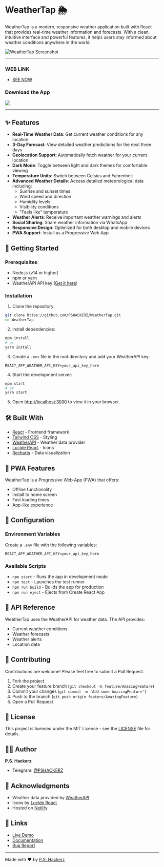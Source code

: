 # WeatherTap 🌦️

WeatherTap is a modern, responsive weather application built with React that provides real-time weather information and forecasts. With a clean, intuitive interface and powerful features, it helps users stay informed about weather conditions anywhere in the world.

![WeatherTap Screenshot](https://i.postimg.cc/kXtCkN1r/logo.png)

---
### WEB LINK

- [SEE NOW](https://weathertap.netlify.app/)

### Download the App

<a href="https://www.amazon.in/dp/B0D713LTZ4">
    <img src="https://static.itch.io/images/store_badges/amazon.png" 
         srcset="https://static.itch.io/images/store_badges/amazon.png 1x, https://static.itch.io/images/store_badges/amazon@2x.png 2x">
</a>

----

## ✨ Features

- **Real-Time Weather Data**: Get current weather conditions for any location
- **3-Day Forecast**: View detailed weather predictions for the next three days
- **Geolocation Support**: Automatically fetch weather for your current location
- **Dark Mode**: Toggle between light and dark themes for comfortable viewing
- **Temperature Units**: Switch between Celsius and Fahrenheit
- **Advanced Weather Details**: Access detailed meteorological data including:
  - Sunrise and sunset times
  - Wind speed and direction
  - Humidity levels
  - Visibility conditions
  - "Feels like" temperature
- **Weather Alerts**: Receive important weather warnings and alerts
- **Social Sharing**: Share weather information via WhatsApp
- **Responsive Design**: Optimized for both desktop and mobile devices
- **PWA Support**: Install as a Progressive Web App

## 🚀 Getting Started

### Prerequisites

- Node.js (v14 or higher)
- npm or yarn
- WeatherAPI API key ([Get it here](https://www.weatherapi.com/))

### Installation

1. Clone the repository:
```bash
git clone https://github.com/PSHACKERZ/WeatherTap.git
cd WeatherTap
```

2. Install dependencies:
```bash
npm install
# or
yarn install
```

3. Create a `.env` file in the root directory and add your WeatherAPI key:
```env
REACT_APP_WEATHER_API_KEY=your_api_key_here
```

4. Start the development server:
```bash
npm start
# or
yarn start
```

5. Open [http://localhost:3000](http://localhost:3000) to view it in your browser.

## 🛠️ Built With

- [React](https://reactjs.org/) - Frontend framework
- [Tailwind CSS](https://tailwindcss.com/) - Styling
- [WeatherAPI](https://www.weatherapi.com/) - Weather data provider
- [Lucide React](https://lucide.dev/) - Icons
- [Recharts](https://recharts.org/) - Data visualization

## 📱 PWA Features

WeatherTap is a Progressive Web App (PWA) that offers:
- Offline functionality
- Install to home screen
- Fast loading times
- App-like experience

## 🔧 Configuration

### Environment Variables

Create a `.env` file with the following variables:

```env
REACT_APP_WEATHER_API_KEY=your_api_key_here
```

### Available Scripts

- `npm start` - Runs the app in development mode
- `npm test` - Launches the test runner
- `npm run build` - Builds the app for production
- `npm run eject` - Ejects from Create React App

## 📄 API Reference

WeatherTap uses the WeatherAPI for weather data. The API provides:
- Current weather conditions
- Weather forecasts
- Weather alerts
- Location data

## 🤝 Contributing

Contributions are welcome! Please feel free to submit a Pull Request.

1. Fork the project
2. Create your feature branch (`git checkout -b feature/AmazingFeature`)
3. Commit your changes (`git commit -m 'Add some AmazingFeature'`)
4. Push to the branch (`git push origin feature/AmazingFeature`)
5. Open a Pull Request

## 📝 License

This project is licensed under the MIT License - see the [LICENSE](LICENSE) file for details.

## 👨‍💻 Author

**P.S. Hackerz**
- Telegram: [@PSHACKERZ](https://t.me/PSHACKERZ)

## 🙏 Acknowledgments

- Weather data provided by [WeatherAPI](https://www.weatherapi.com/)
- Icons by [Lucide React](https://lucide.dev/)
- Hosted on [Netlify](https://www.netlify.com/)

## 🔗 Links

- [Live Demo](https://weathertap.netlify.app/)
- [Documentation](https://github.com/PSHACKERZ/WeatherTap/wiki)
- [Bug Report](https://github.com/PSHACKERZ/WeatherTap/issues)

---

Made with ❤️ by [P.S. Hackerz](https://t.me/PSHACKERZ)
